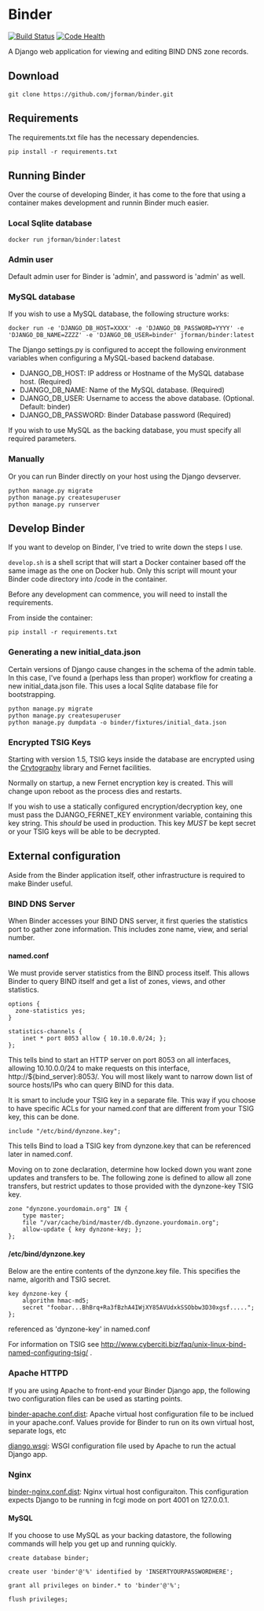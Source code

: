 # Binder #

[![Build Status](https://travis-ci.org/jforman/binder.svg?branch=master)](https://travis-ci.org/jforman/binder)
[![Code Health](https://landscape.io/github/jforman/binder/master/landscape.svg?style=flat)](https://landscape.io/github/jforman/binder/master)

A Django web application for viewing and editing BIND DNS zone records.

## Download ##

```
git clone https://github.com/jforman/binder.git
```

## Requirements ##

The requirements.txt file has the necessary dependencies.

```
pip install -r requirements.txt
```

## Running Binder ##

Over the course of developing Binder, it has come to the fore that using a container makes development and runnin Binder much easier.

### Local Sqlite database ###

```
docker run jforman/binder:latest
```
### Admin user ###

Default admin user for Binder is 'admin', and password is 'admin' as well.

### MySQL database ###

If you wish to use a MySQL database, the following structure works:
```
docker run -e 'DJANGO_DB_HOST=XXXX' -e 'DJANGO_DB_PASSWORD=YYYY' -e 'DJANGO_DB_NAME=ZZZZ' -e 'DJANGO_DB_USER=binder' jforman/binder:latest
```

The Django settings.py is configured to accept the following environment
variables when configuring a MySQL-based backend database.

* DJANGO_DB_HOST: IP address or Hostname of the MySQL database host. (Required)
* DJANGO_DB_NAME: Name of the MySQL database. (Required)
* DJANGO_DB_USER: Username to access the above database. (Optional. Default: binder)
* DJANGO_DB_PASSWORD: Binder Database password (Required)

If you wish to use MySQL as the backing database, you must specify all required
parameters.

### Manually ###

Or you can run Binder directly on your host using the Django devserver.

```
python manage.py migrate
python manage.py createsuperuser
python manage.py runserver
```

## Develop Binder

If you want to develop on Binder, I've tried to write down the steps I use.

`develop.sh` is a shell script that will start a Docker container based off the
same image as the one on Docker hub. Only this script will mount your
Binder code directory into /code in the container.

Before any development can commence, you will need to install the requirements.

From inside the container:

```
pip install -r requirements.txt
```

### Generating a new initial_data.json

Certain versions of Django cause changes in the schema of the admin table.
In this case, I've found a (perhaps less than proper) workflow for creating
a new initial_data.json file. This uses a local Sqlite database file for
bootstrapping.

```
python manage.py migrate
python manage.py createsuperuser
python manage.py dumpdata -o binder/fixtures/initial_data.json
```

### Encrypted TSIG Keys ###

Starting with version 1.5, TSIG keys inside the database are encrypted using the [Crytography](https://cryptography.io/en/latest/fernet/) library and Fernet facilities.

Normally on startup, a new Fernet encryption key is created. This will change upon reboot as the process dies and restarts.

If you wish to use a statically configured encryption/decryption key, one must pass the DJANGO_FERNET_KEY environment variable, containing this key string. This *should* be used in production. This key *MUST* be kept secret or your TSIG keys will be able to be decrypted.

## External configuration ##

Aside from the Binder application itself, other infrastructure is required
to make Binder useful.

### BIND DNS Server ###

When Binder accesses your BIND DNS server, it first queries the statistics port to gather zone information. This includes zone name, view, and serial number.

#### named.conf ####

We must provide server statistics from the BIND process itself. This allows Binder to query BIND itself and get a list of zones, views, and other statistics.

    options {
      zone-statistics yes;
    }

    statistics-channels {
        inet * port 8053 allow { 10.10.0.0/24; };
    };

This tells bind to start an HTTP server on port 8053 on all interfaces, allowing 10.10.0.0/24 to make requests on this interface, http://${bind_server}:8053/. You will most likely want to narrow down list of source hosts/IPs who can query BIND for this data.

It is smart to include your TSIG key in a separate file. This way if you choose to have specific ACLs for your named.conf that are different from your TSIG key, this can be done.

    include "/etc/bind/dynzone.key";

This tells Bind to load a TSIG key from dynzone.key that can be referenced later in named.conf.

Moving on to zone declaration, determine how locked down you want zone updates and transfers to be. The following zone is defined to allow all zone transfers, but restrict updates to those provided with the dynzone-key TSIG key.

    zone "dynzone.yourdomain.org" IN {
        type master;
        file "/var/cache/bind/master/db.dynzone.yourdomain.org";
        allow-update { key dynzone-key; };
    };

#### /etc/bind/dynzone.key ####

Below are the entire contents of the dynzone.key file. This specifies the name, algorith and TSIG secret.

    key dynzone-key {
        algorithm hmac-md5;
        secret "foobar...BhBrq+Ra3fBzhA4IWjXY85AVUdxkSSObbw3D30xgsf.....";
    };

referenced as 'dynzone-key' in named.conf

For information on TSIG see http://www.cyberciti.biz/faq/unix-linux-bind-named-configuring-tsig/ .


### Apache HTTPD ###

If you are using Apache to front-end your Binder Django app, the following two configuration files can be used as starting points.

[binder-apache.conf.dist](https://github.com/jforman/binder/blob/master/config/binder-apache.conf.dist): Apache virtual host configuration file to be inclued in your apache.conf. Values provide for Binder to run on its own virtual host, separate logs, etc

[django.wsgi](https://github.com/jforman/binder/blob/master/config/django.wsgi): WSGI configuration file used by Apache to run the actual Django app.

### Nginx ###

[binder-nginx.conf.dist](https://github.com/jforman/binder/blob/master/config/binder-nginx.conf.dist): Nginx virtual host configuraiton. This configuration expects Django to be running in fcgi mode on port 4001 on 127.0.0.1.

#### MySQL ###

If you choose to use MySQL as your backing datastore, the following commands
will help you get up and running quickly.

```
create database binder;

create user 'binder'@'%' identified by 'INSERTYOURPASSWORDHERE';

grant all privileges on binder.* to 'binder'@'%';

flush privileges;
```
